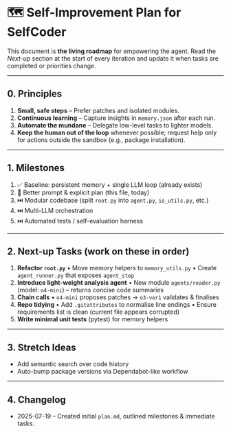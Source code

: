 # 🗺️  Self-Improvement Plan for SelfCoder

This document is **the living roadmap** for empowering the agent.  Read the *Next-up* section at the start of every iteration and update it when tasks are completed or priorities change.

---

## 0. Principles
1. **Small, safe steps** – Prefer patches and isolated modules.
2. **Continuous learning** – Capture insights in `memory.json` after each run.
3. **Automate the mundane** – Delegate low-level tasks to lighter models.
4. **Keep the human out of the loop** whenever possible; request help only for actions outside the sandbox (e.g., package installation).

---

## 1. Milestones
1. ✅  Baseline: persistent memory + single LLM loop (already exists)
2. 🔄  Better prompt & explicit plan (this file, today)
3. ⏭️  Modular codebase (split `root.py` into `agent.py`, `io_utils.py`, etc.)
4. ⏭️  Multi-LLM orchestration
5. ⏭️  Automated tests / self-evaluation harness

---

## 2. Next-up Tasks (work on these **in order**)
1. **Refactor `root.py`**
   • Move memory helpers to `memory_utils.py`
   • Create `agent_runner.py` that exposes `agent_step`
2. **Introduce light-weight analysis agent**
   • New module `agents/reader.py` (model: `o4-mini`) – returns concise code summaries
3. **Chain calls**
   • `o4-mini` proposes patches  → `o3-ver1` validates & finalises
4. **Repo tidying**
   • Add `.gitattributes` to normalise line endings
   • Ensure requirements list is clean (current file appears corrupted)
5. **Write minimal unit tests** (pytest) for memory helpers

---

## 3. Stretch Ideas
- Add semantic search over code history
- Auto-bump package versions via Dependabot-like workflow

---

## 4. Changelog
- 2025-07-19 – Created initial `plan.md`, outlined milestones & immediate tasks.
